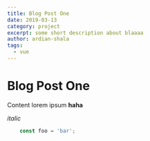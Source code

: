 ```yaml
---
title: Blog Post One
date: 2019-03-13
category: project
excerpt: some short description about blaaaa
author: ardian-shala
tags:
  - vue
---
```


# Blog Post One

Content lorem ipsum **haha**

*italic*


```js
	const foo = 'bar';
```

